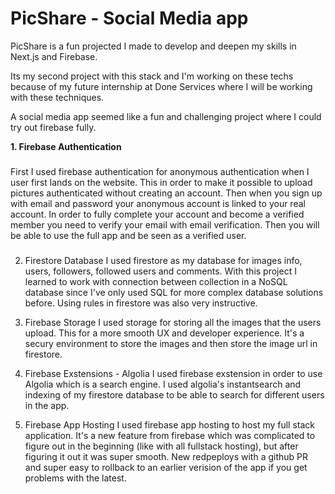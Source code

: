 
# PicShare - Social Media app

PicShare is a fun projected I made to develop and deepen my skills in Next.js and Firebase. 

Its my second project with this stack and I'm working on these techs because of my future internship at Done Services where I will be working with these techniques. 

A social media app seemed like a fun and challenging project where I could try out firebase fully. 

<strong>1. Firebase Authentication</strong>
###
First I used firebase authentication for anonymous authentication when I user first lands on the website. This in order to make it possible to upload pictures authenticated without creating an account. Then when you sign up with email and password your anonymous account is linked to your real account.
In order to fully complete your account and become a verified member you need to verify your email with email verification. 
Then you will be able to use the full app and be seen as a verified user.

###

2. Firestore Database
I used firestore as my database for images info, users, followers, followed users and comments. With this project I learned to work with connection between collection in a NoSQL database since I've only used SQL for more complex database solutions before. 
Using rules in firestore was also very instructive.

3. Firebase Storage
I used storage for storing all the images that the users upload. This for a more smooth UX and developer experience. It's a secury environment to store the images and then store the image url in firestore. 

4. Firebase Exstensions - Algolia
I used firebase exstension in order to use Algolia which is a search engine. I used algolia's instantsearch and indexing of my firestore database to be able to search for different users in the app. 

5. Firebase App Hosting
I used firebase app hosting to host my full stack application. It's a new feature from firebase which was complicated to figure out in the beginning (like with all fullstack hosting), but after figuring it out it was super smooth. New redpeploys with a github PR and super easy to rollback to an earlier verision of the app if you get problems with the latest. 

